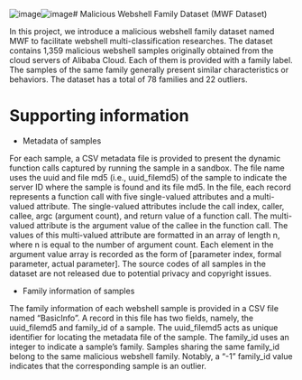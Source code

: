 ![image](https://github.com/csuvis/MWF-Dataset/assets/69612273/56d5a063-8ea1-49e2-85b8-b9f35599bc43)![image](https://github.com/csuvis/MWF-Dataset/assets/69612273/cc37923a-b052-4c93-a6d7-a797e5db06ef)# Malicious Webshell Family Dataset (MWF Dataset)

In this project, we introduce a malicious webshell family dataset named MWF to facilitate webshell multi-classification researches. The dataset contains 1,359 malicious webshell samples originally obtained from the cloud servers of Alibaba Cloud. Each of them is provided with a family label. The samples of the same family generally present similar characteristics or behaviors. The dataset has a total of 78 families and 22 outliers.


# Supporting information
- Metadata of samples
  
For each sample, a CSV metadata file is provided to present the dynamic function calls captured by running the sample in a sandbox. The file name uses the uuid and file md5 (i.e., uuid_filemd5) of the sample to indicate the server ID where the sample is found and its file md5. In the file, each record represents a function call with five single-valued attributes and a multi-valued attribute. The single-valued attributes include the call index, caller, callee, argc (argument count), and return value of a function call. The multi-valued attribute is the argument value of the callee in the function call. The values of this multi-valued attribute are formatted in an array of length n, where n is equal to the number of argument count. Each element in the argument value array is recorded as the form of [parameter index, formal parameter, actual parameter]. The source codes of all samples in the dataset are not released due to potential privacy and copyright issues.


- Family information of samples

The family information of each webshell sample is provided in a CSV file named “BasicInfo”. A record in this file has two fields, namely, the uuid_filemd5 and family_id of a sample. The uuid_filemd5 acts as unique identifier for locating the metadata file of the sample. The family_id uses an integer to indicate a sample’s family. Samples sharing the same family_id belong to the same malicious webshell family. Notably, a “-1” family_id value indicates that the corresponding sample is an outlier.



